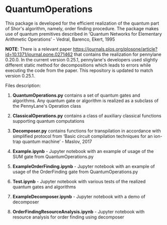 # QuantumOperations
This package is developed for the efficient realization of the quantum part of Shor's algorithm, namely, order finding procedure. The package makes use of quantum premitives described in ‘Quantum Networks for Elementary Arithmetic Operations’ - Vedral, Barenco, Ekert, 1995

**NOTE**: There is a relevant paper https://journals.plos.org/plosone/article?id=10.1371/journal.pone.0271462 that contains the realization for pennylane 0.20.0. In the current version 0.25.1, pennylane's developers used slightly different static method for decompositions which leads to errors while executing the code from the paper. This repository is updated to match version 0.25.1.

Files description:

1. **QuantumOperations.py** contains a set of quantum gates and algorithms. Any quantum gate or algorithm is realized as a subclass of the PennyLane's Operation class

2. **ClassicalOperations.py** contains a class of auxiliary classical functions supporting quantum computations

3. **Decomposer.py** contains functions for transpilation in accordance with simplified protocol from ‘Basic circuit compilation techniques for an ion-trap quantum machine’ - Maslov, 2017

4. **Example.ipynb** - Jupyter notebook with an example of usage of the SUM gate from QuantumOperations.py

5. **ExampleOrderFinding.ipynb** - Jupyter notebook with an example of usage of the OrderFinding gate from QuantumOperations.py

6. **Test.ipynb** - Jupyter notebook with various tests of the realized quantum gates and algorithms

7. **ExampleDecomposer.ipynb** - Jupyter notebook with a demo of decomposer

8. **OrderFindingResourceAnalysis.ipynb** - Jupyter notebook with resource analysis for order finding using decomposer

